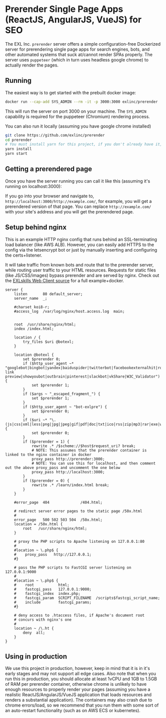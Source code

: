 # Prerender Single Page Apps (ReactJS, AngularJS, VueJS) for SEO

The EXL Inc. `prerender` server offers a simple configuration-free Dockerized server for prerendering single page apps for search engines, bots, and other automated systems that suck at/cannot render SPAs properly. The server uses `puppeteer` (which in turn uses headless google chrome) to actually render the pages.

## Running

The easiest way is to get started with the prebuilt docker image:

```bash
docker run --cap-add SYS_ADMIN --rm -it -p 3000:3000 exlinc/prerender
```

This will run the server on port 3000 on your machine. The `SYS_ADMIN` capability is required for the puppeteer (Chromium) rendering process.

You can also run it locally (assuming you have google chrome installed)

```bash
git clone https://github.com/exlinc/prerender
cd prerender
# You must install yarn for this project, if you don't already have it, run: npm install -g yarn
yarn install
yarn start
```

## Getting a prerendered page

Once you have the server running you can call it like this (assuming it's running on localhost:3000):

If you go into your browser and navigate to, `http://localhost:3000/http://example.com/`, for example, you will get a prerendered version of that page. You can replace `http://example.com/` with your site's address and you will get the prerendered page.

## Setup behind nginx

This is an example HTTP nginx config that runs behind an SSL-terminating load balancer (like AWS ALB). However, you can easily add HTTPS to the config via the letsencrypt bot or just by manually inserting and configuring the certs+listener.

It will take traffic from known bots and route that to the prerender server, while routing user traffic to your HTML resources. Requests for static files (like JS/CSS/images) bypass prerender and are served by nginx. Check out the [EXLskills Web Client source](https://github.com/exlskills/web-client) for a full example+docker.

```
server {
    listen       80 default_server;
    server_name  _;

    #charset koi8-r;
    #access_log  /var/log/nginx/host.access.log  main;


    root  /usr/share/nginx/html;
    index /index.html;

    location / {
        try_files $uri @botexl;
    }

    location @botexl {
        set $prerender 0;
        if ($http_user_agent ~* "googlebot|bingbot|yandex|baiduspider|twitterbot|facebookexternalhit|rogerbot|linkedinbot|embedly|quora link preview|showyoubot|outbrain|pinterest|slackbot|vkShare|W3C_Validator") {
            set $prerender 1;
        }
        if ($args ~ "_escaped_fragment_") {
            set $prerender 1;
        }
        if ($http_user_agent ~ "bot-exlpre") {
            set $prerender 0;
        }
        if ($uri ~* "\.(js|css|xml|less|png|jpg|jpeg|gif|pdf|doc|txt|ico|rss|zip|mp3|rar|exe|wmv|doc|avi|ppt|mpg|mpeg|tif|wav|mov|psd|ai|xls|mp4|m4a|swf|dat|dmg|iso|flv|m4v|torrent|ttf|woff|svg|eot)") {
            set $prerender 0;
        }
        if ($prerender = 1) {
            rewrite .* /$scheme://$host$request_uri? break;
            # NOTE: This assumes that the prerender container is linked to the nginx container in docker
            proxy_pass http://prerender:3000;
            # NOTE: You can use this for localhost, and then comment out the above proxy_pass and uncomment the one below
            proxy_pass http://localhost:3000;
        }
        if ($prerender = 0) {
            rewrite .* /learn/index.html break;
        }
    }

    #error_page  404              /404.html;

    # redirect server error pages to the static page /50x.html
    #
    error_page   500 502 503 504  /50x.html;
    location = /50x.html {
        root   /usr/share/nginx/html;
    }

    # proxy the PHP scripts to Apache listening on 127.0.0.1:80
    #
    #location ~ \.php$ {
    #    proxy_pass   http://127.0.0.1;
    #}

    # pass the PHP scripts to FastCGI server listening on 127.0.0.1:9000
    #
    #location ~ \.php$ {
    #    root           html;
    #    fastcgi_pass   127.0.0.1:9000;
    #    fastcgi_index  index.php;
    #    fastcgi_param  SCRIPT_FILENAME  /scripts$fastcgi_script_name;
    #    include        fastcgi_params;
    #}

    # deny access to .htaccess files, if Apache's document root
    # concurs with nginx's one
    #
    location ~ /\.ht {
        deny  all;
    }
}
```

## Using in production

We use this project in production, however, keep in mind that it is in it's early stages and may not support all edge cases. Also note that when you run this in production, you should allocate at least 1vCPU and 1GB to 1.5GB of RAM per prerender container, otherwise chrome is unlikely to have enough resources to properly render your pages (assuming you have a realistic ReactJS/AngularJS/VueJS application that loads resources and renders a substantial application). The containers may also crash due to chrome errors/load, so we recommend that you run them with some sort of an auto-restart functionality (such as on AWS ECS or kubernetes). 
